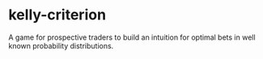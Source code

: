 # kelly-criterion
A game for prospective traders to build an intuition for optimal bets in well known probability distributions.
